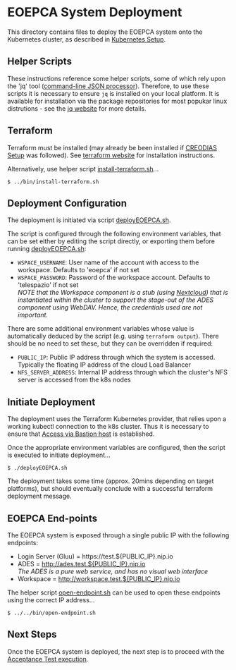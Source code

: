 # EOEPCA System Deployment

This directory contains files to deploy the EOEPCA system onto the Kubernetes cluster, as described in [Kubernetes Setup](../../kubernetes/README.md).

## Helper Scripts

These instructions reference some helper scripts, some of which rely upon the 'jq' tool ([command-line JSON processor](https://stedolan.github.io/jq/)). Therefore, to use these scripts it is necessary to ensure `jq` is installed on your local platform. It is available for installation via the package repositories for most popukar linux distrutions - see the [jq website](https://stedolan.github.io/jq/) for more details.

## Terraform

Terraform must be installed (may already be been installed if [CREODIAS Setup](../../creodias/README.md#terraform) was followed). See [terraform website](https://www.terraform.io/) for installation instructions.

Alternatively, use helper script [install-terraform.sh](../bin/install-terraform.sh)...
```
$ ../bin/install-terraform.sh
```

## Deployment Configuration

The deployment is initiated via script [deployEOEPCA.sh](deployEOEPCA.sh).

The script is configured through the following environment variables, that can be set either by editing the script directly, or exporting them before running [deployEOEPCA.sh](deployEOEPCA.sh):
* `WSPACE_USERNAME`: User name of the account with access to the workspace. Defaults to 'eoepca' if not set
* `WSPACE_PASSWORD`: Password of the workspace account. Defaults to 'telespazio' if not set<br>
  *NOTE that the Workspace component is a stub (using [Nextcloud](https://nextcloud.com/)) that is instantiated within the cluster to support the stage-out of the ADES component using WebDAV. Hence, the credentials used are not important.*

There are some additional environment variables whose value is automatically deduced by the script (e.g. using `terraform output`). There should be no need to set these, but they can be overridden if required:
* `PUBLIC_IP`: Public IP address through which the system is accessed. Typically the floating IP address of the cloud Load Balancer
* `NFS_SERVER_ADDRESS`: Internal IP address through which the cluster's NFS server is accessed from the k8s nodes

## Initiate Deployment

The deployment uses the Terraform Kubernetes provider, that relies upon a working kubectl connection to the k8s cluster. Thus it is necessary to ensure that [Access via Bastion host](../../kubernetes/README.md#access-via-bastion-host) is established.

Once the appropriate environment variables are configured, then the script is executed to initiate deployment...
```
$ ./deployEOEPCA.sh
```

The deployment takes some time (approx. 20mins depending on target platforms), but should eventually conclude with a successful terraform deployment message.

## EOEPCA End-points

The EOEPCA system is exposed through a single public IP with the following endpoints:
* Login Server (Gluu) = https://test.${PUBLIC_IP}.nip.io
* ADES = http://ades.test.${PUBLIC_IP}.nip.io<br>
  *The ADES is a pure web service, and has no visual web interface*
* Workspace = http://workspace.test.${PUBLIC_IP}.nip.io

The helper script [open-endpoint.sh](../../bin/open-endpoint.sh) can be used to open these endpoints using the correct IP address...
```
$ ../../bin/open-endpoint.sh
```

## Next Steps

Once the EOEPCA system is deployed, the next step is to proceed with the [Acceptance Test execution](../../test/acceptance/README.md).
